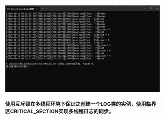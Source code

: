![Image text](https://github.com/Zjek/MyLog/blob/3b26d9f0a03bcdaa08a2ad7ab8e574745fa0d24e/logtest.png)

### 使用互斥锁在多线程环境下保证之创建一个LOG类的实例，使用临界区CRITICAL_SECTION实现多线程日志的同步。